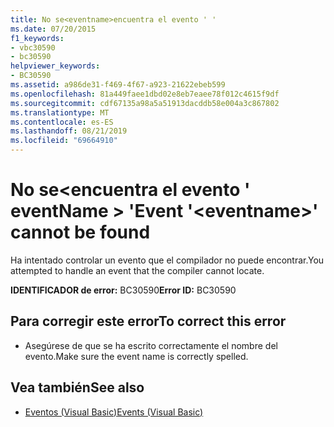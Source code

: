 ```yaml
---
title: No se<eventname>encuentra el evento ' '
ms.date: 07/20/2015
f1_keywords:
- vbc30590
- bc30590
helpviewer_keywords:
- BC30590
ms.assetid: a986de31-f469-4f67-a923-21622ebeb599
ms.openlocfilehash: 81a449faee1dbd02e8eb7eaee78f012c4615f9df
ms.sourcegitcommit: cdf67135a98a5a51913dacddb58e004a3c867802
ms.translationtype: MT
ms.contentlocale: es-ES
ms.lasthandoff: 08/21/2019
ms.locfileid: "69664910"
---
```

# <a name="event-eventname-cannot-be-found"></a><span data-ttu-id="f7c22-102">No se\<encuentra el evento ' eventName > '</span><span class="sxs-lookup"><span data-stu-id="f7c22-102">Event '\<eventname>' cannot be found</span></span>
<span data-ttu-id="f7c22-103">Ha intentado controlar un evento que el compilador no puede encontrar.</span><span class="sxs-lookup"><span data-stu-id="f7c22-103">You attempted to handle an event that the compiler cannot locate.</span></span>  
  
 <span data-ttu-id="f7c22-104">**IDENTIFICADOR de error:** BC30590</span><span class="sxs-lookup"><span data-stu-id="f7c22-104">**Error ID:** BC30590</span></span>  
  
## <a name="to-correct-this-error"></a><span data-ttu-id="f7c22-105">Para corregir este error</span><span class="sxs-lookup"><span data-stu-id="f7c22-105">To correct this error</span></span>  
  
- <span data-ttu-id="f7c22-106">Asegúrese de que se ha escrito correctamente el nombre del evento.</span><span class="sxs-lookup"><span data-stu-id="f7c22-106">Make sure the event name is correctly spelled.</span></span>  
  
## <a name="see-also"></a><span data-ttu-id="f7c22-107">Vea también</span><span class="sxs-lookup"><span data-stu-id="f7c22-107">See also</span></span>

- [<span data-ttu-id="f7c22-108">Eventos (Visual Basic)</span><span class="sxs-lookup"><span data-stu-id="f7c22-108">Events (Visual Basic)</span></span>](../programming-guide/language-features/events/index.md)
